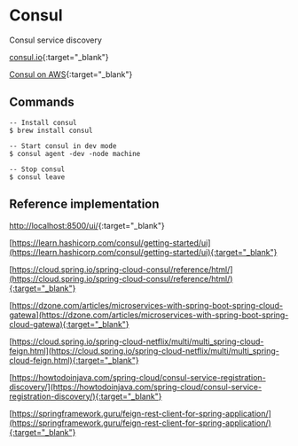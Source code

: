 # Consul

Consul service discovery

[consul.io](https://www.consul.io/){:target="_blank"}

[Consul on AWS](https://aws.amazon.com/quickstart/architecture/consul/){:target="_blank"}


## Commands

	-- Install consul
	$ brew install consul
	
	-- Start consul in dev mode
	$ consul agent -dev -node machine

	-- Stop consul
	$ consul leave
	

## Reference implementation

[http://localhost:8500/ui/](http://localhost:8500/ui/){:target="_blank"}

[https://learn.hashicorp.com/consul/getting-started/ui](https://learn.hashicorp.com/consul/getting-started/ui){:target="_blank"}

[https://cloud.spring.io/spring-cloud-consul/reference/html/](https://cloud.spring.io/spring-cloud-consul/reference/html/){:target="_blank"}


[https://dzone.com/articles/microservices-with-spring-boot-spring-cloud-gatewa](https://dzone.com/articles/microservices-with-spring-boot-spring-cloud-gatewa){:target="_blank"}

[https://cloud.spring.io/spring-cloud-netflix/multi/multi_spring-cloud-feign.html](https://cloud.spring.io/spring-cloud-netflix/multi/multi_spring-cloud-feign.html){:target="_blank"}

[https://howtodoinjava.com/spring-cloud/consul-service-registration-discovery/](https://howtodoinjava.com/spring-cloud/consul-service-registration-discovery/){:target="_blank"}

[https://springframework.guru/feign-rest-client-for-spring-application/](https://springframework.guru/feign-rest-client-for-spring-application/){:target="_blank"}



	
		